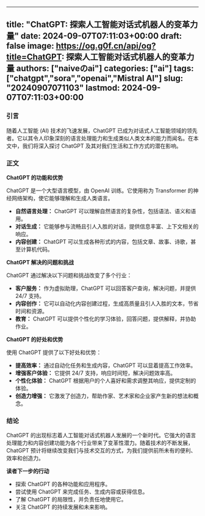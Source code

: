 
---
title: "ChatGPT: 探索人工智能对话式机器人的变革力量"
date: 2024-09-07T07:11:03+00:00
draft: false
image: https://og.g0f.cn/api/og?title=ChatGPT: 探索人工智能对话式机器人的变革力量
authors: ["naiveのai"]
categories: ["ai"]
tags: ["chatgpt","sora","openai","Mistral AI"]
slug: "20240907071103"
lastmod: 2024-09-07T07:11:03+00:00
---
### 引言

随着人工智能 (AI) 技术的飞速发展，ChatGPT 已成为对话式人工智能领域的领先者。它以其令人印象深刻的语言处理能力和生成类似人类文本的能力而闻名。在本文中，我们将深入探讨 ChatGPT 及其对我们生活和工作方式的潜在影响。

### 正文

**ChatGPT 的功能和优势**

ChatGPT 是一个大型语言模型，由 OpenAI 训练。它使用称为 Transformer 的神经网络架构，使它能够理解和生成人类语言。

* **自然语言处理：** ChatGPT 可以理解自然语言的复杂性，包括语法、语义和语用。
* **对话生成：** 它能够参与流畅且引人入胜的对话，提供信息丰富、上下文相关的响应。
* **内容创建：** ChatGPT 可以生成各种形式的内容，包括文章、故事、诗歌，甚至计算机代码。

**ChatGPT 解决的问题和挑战**

ChatGPT 通过解决以下问题和挑战改变了多个行业：

* **客户服务：** 作为虚拟助理，ChatGPT 可以回答客户查询，解决问题，并提供 24/7 支持。
* **内容创作：** 它可以自动化内容创建过程，生成高质量且引人入胜的文本，节省时间和资源。
* **教育：** ChatGPT 可以提供个性化的学习体验，回答问题，提供解释，并协助作业。

**ChatGPT 的好处和优势**

使用 ChatGPT 提供了以下好处和优势：

* **提高效率：** 通过自动化任务和生成内容，ChatGPT 可以显着提高工作效率。
* **增强客户体验：** 它提供 24/7 支持，响应时间短，解决问题效率高。
* **个性化体验：** ChatGPT 根据用户的个人喜好和需求调整其响应，提供定制的体验。
* **创造力增强：** 它激发了创造力，帮助作家、艺术家和企业家产生新的想法和概念。

### 结论

ChatGPT 的出现标志着人工智能对话式机器人发展的一个新时代。它强大的语言处理能力和内容创建功能为各个行业带来了变革性潜力。随着技术的不断发展，ChatGPT 预计将继续改变我们与技术交互的方式，为我们提供前所未有的便利、效率和创造力。

**读者下一步的行动**

* 探索 ChatGPT 的各种功能和应用程序。
* 尝试使用 ChatGPT 来完成任务、生成内容或获得信息。
* 了解 ChatGPT 的局限性，并负责任地使用它。
* 关注 ChatGPT 的持续发展和未来影响。